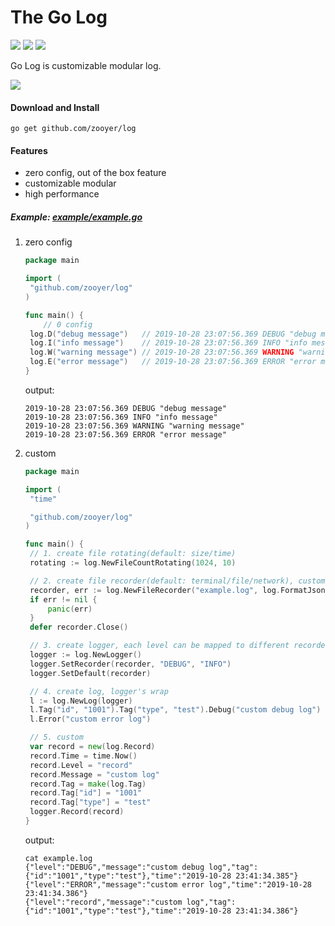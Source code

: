 # The Go Log


![](https://travis-ci.org/boennemann/badges.svg?branch=master)  ![](https://img.shields.io/badge/license-MIT-blue.svg)  ![](https://img.shields.io/badge/godoc-reference-blue.svg)

Go Log is customizable modular log.

![](https://github.com/golang/go/blob/master/doc/gopher/fiveyears.jpg?raw=true)


#### Download and Install

```shell
go get github.com/zooyer/log
```

#### Features

- zero config, out of the box feature
- customizable modular
- high performance

##### Example: [example/example.go](example/example.go)

1. zero config

   ```go
   package main
   
   import (
   	"github.com/zooyer/log"
   )
   
   func main() {
       // 0 config
   	log.D("debug message")   // 2019-10-28 23:07:56.369 DEBUG "debug message"
   	log.I("info message")    // 2019-10-28 23:07:56.369 INFO "info message"
   	log.W("warning message") // 2019-10-28 23:07:56.369 WARNING "warning message"
   	log.E("error message")   // 2019-10-28 23:07:56.369 ERROR "error message"
   }
   ```

   output:

   ```shell
   2019-10-28 23:07:56.369 DEBUG "debug message"
   2019-10-28 23:07:56.369 INFO "info message"
   2019-10-28 23:07:56.369 WARNING "warning message"
   2019-10-28 23:07:56.369 ERROR "error message"
   ```

   

2. custom

   ```go
   package main
   
   import (
   	"time"
   
   	"github.com/zooyer/log"
   )
   
   func main() {
   	// 1. create file rotating(default: size/time)
   	rotating := log.NewFileCountRotating(1024, 10)
   
   	// 2. create file recorder(default: terminal/file/network), custom formatter: json/text
   	recorder, err := log.NewFileRecorder("example.log", log.FormatJson, rotating)
   	if err != nil {
   		panic(err)
   	}
   	defer recorder.Close()
   
   	// 3. create logger, each level can be mapped to different recorder
   	logger := log.NewLogger()
   	logger.SetRecorder(recorder, "DEBUG", "INFO")
   	logger.SetDefault(recorder)
   
   	// 4. create log, logger's wrap
   	l := log.NewLog(logger)
   	l.Tag("id", "1001").Tag("type", "test").Debug("custom debug log")
   	l.Error("custom error log")
   
   	// 5. custom
   	var record = new(log.Record)
   	record.Time = time.Now()
   	record.Level = "record"
   	record.Message = "custom log"
   	record.Tag = make(log.Tag)
   	record.Tag["id"] = "1001"
   	record.Tag["type"] = "test"
   	logger.Record(record)
   }
   ```

   output:

   ```shell
   cat example.log
   {"level":"DEBUG","message":"custom debug log","tag":{"id":"1001","type":"test"},"time":"2019-10-28 23:41:34.385"}
   {"level":"ERROR","message":"custom error log","time":"2019-10-28 23:41:34.386"}
   {"level":"record","message":"custom log","tag":{"id":"1001","type":"test"},"time":"2019-10-28 23:41:34.386"}
   ```

   